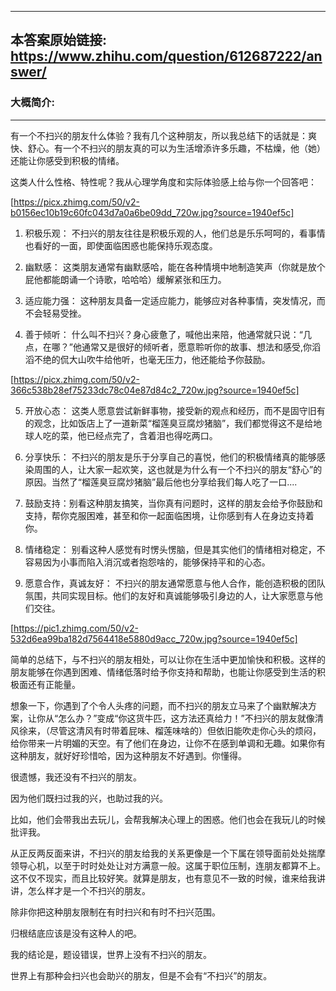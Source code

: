 ----------------------------------------
## 本答案原始链接: https://www.zhihu.com/question/612687222/answer/
### 大概简介: 
----------------------------------------
有一个不扫兴的朋友什么体验？我有几个这种朋友，所以我总结下的话就是：爽快、舒心。有一个不扫兴的朋友真的可以为生活增添许多乐趣，不枯燥，他（她）还能让你感受到积极的情绪。

这类人什么性格、特性呢？我从心理学角度和实际体验感上给与你一个回答吧：

[https://picx.zhimg.com/50/v2-b0156ec10b19c60fc043d7a0a6be09dd_720w.jpg?source=1940ef5c]

1. 积极乐观： 不扫兴的朋友往往是积极乐观的人，他们总是乐乐呵呵的，看事情也看好的一面，即使面临困惑也能保持乐观态度。

2. 幽默感： 这类朋友通常有幽默感哈，能在各种情境中地制造笑声（你就是放个屁他都能朗诵一个诗歌，哈哈哈）缓解紧张和压力。

3. 适应能力强： 这种朋友具备一定适应能力，能够应对各种事情，突发情况，而不会轻易受挫。

4. 善于倾听： 什么叫不扫兴？身心疲惫了，喊他出来陪，他通常就只说：“几点，在哪？”他通常又是很好的倾听者，愿意聆听你的故事、想法和感受,你滔滔不绝的侃大山吹牛给他听，也毫无压力，他还能给予你鼓励。

[https://picx.zhimg.com/50/v2-366c538b28ef75233dc78c04e87d84c2_720w.jpg?source=1940ef5c]

5. 开放心态： 这类人愿意尝试新鲜事物，接受新的观点和经历，而不是固守旧有的观念，比如饭店上了一道新菜“榴莲臭豆腐炒猪脑”，我们都觉得这不是给地球人吃的菜，他已经点完了，含着泪也得吃两口。

6. 分享快乐： 不扫兴的朋友是乐于分享自己的喜悦，他们的积极情绪真的能够感染周围的人，让大家一起欢笑，这也就是为什么有一个不扫兴的朋友“舒心”的原因。当然了“榴莲臭豆腐炒猪脑”最后他也分享给我们每人吃了一口....

7. 鼓励支持：别看这种朋友搞笑，当你真有问题时，这样的朋友会给予你鼓励和支持，帮你克服困难，甚至和你一起面临困境，让你感到有人在身边支持着你。

8. 情绪稳定： 别看这种人感觉有时愣头愣脑，但是其实他们的情绪相对稳定，不容易因为小事而陷入消沉或者抱怨啥的，能够保持平和的心态。

9. 愿意合作，真诚友好： 不扫兴的朋友通常愿意与他人合作，能创造积极的团队氛围，共同实现目标。他们的友好和真诚能够吸引身边的人，让大家愿意与他们交往。

[https://pic1.zhimg.com/50/v2-532d6ea99ba182d7564418e5880d9acc_720w.jpg?source=1940ef5c]

简单的总结下，与不扫兴的朋友相处，可以让你在生活中更加愉快和积极。这样的朋友能够在你遇到困难、情绪低落时给予你支持和帮助，也能让你感受到生活的积极面还有正能量。

想象一下，你遇到了个令人头疼的问题，而不扫兴的朋友立马来了个幽默解决方案，让你从“怎么办？”变成“你这货牛匹，这方法还真给力！”不扫兴的朋友就像清风徐来，（尽管这清风有时带着屁味、榴莲味啥的）但依旧能吹走你心头的烦闷，给你带来一片明媚的天空。有了他们在身边，让你不在感到单调和无趣。如果你有这种朋友，就好好珍惜哈，因为这种朋友不好遇到。你懂得。

很遗憾，我还没有不扫兴的朋友。

因为他们既扫过我的兴，也助过我的兴。

比如，他们会带我出去玩儿，会帮我解决心理上的困惑。他们也会在我玩儿的时候批评我。

从正反两反面来讲，不扫兴的朋友给我的关系更像是一个下属在领导面前处处揣摩领导心机，以至于时时处处让对方满意一般。这属于职位压制，连朋友都算不上。这不仅不现实，而且比较好笑。就算是朋友，也有意见不一致的时候，谁来给我讲讲，怎么样才是一个不扫兴的朋友。

除非你把这种朋友限制在有时扫兴和有时不扫兴范围。

归根结底应该是没有这种人的吧。

我的结论是，题设错误，世界上没有不扫兴的朋友。

世界上有那种会扫兴也会助兴的朋友，但是不会有“不扫兴”的朋友。
